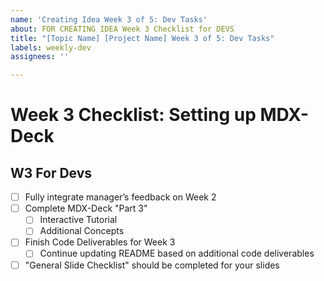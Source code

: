 ```yaml
---
name: 'Creating Idea Week 3 of 5: Dev Tasks'
about: FOR CREATING IDEA Week 3 Checklist for DEVS
title: "[Topic Name] [Project Name] Week 3 of 5: Dev Tasks"
labels: weekly-dev
assignees: ''

---
```


# Week 3 Checklist: Setting up MDX-Deck
## W3 For Devs
- [ ] Fully integrate manager’s feedback on Week 2
- [ ] Complete MDX-Deck "Part 3"
   - [ ] Interactive Tutorial
   - [ ] Additional Concepts
- [ ] Finish Code Deliverables for Week 3
   - [ ] Continue updating README based on additional code deliverables
- [ ] "General Slide Checklist" should be completed for your slides
